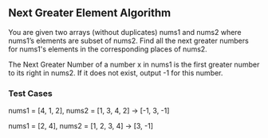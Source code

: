 ## Next Greater Element Algorithm

You are given two arrays (without duplicates) nums1 and nums2 where nums1’s elements are subset of nums2. Find all the next greater numbers for nums1's elements in the corresponding places of nums2.

The Next Greater Number of a number x in nums1 is the first greater number to its right in nums2. If it does not exist, output -1 for this number.

### Test Cases

nums1 = [4, 1, 2], nums2 = [1, 3, 4, 2] -> [-1, 3, -1]

nums1 = [2, 4], nums2 = [1, 2, 3, 4] -> [3, -1]